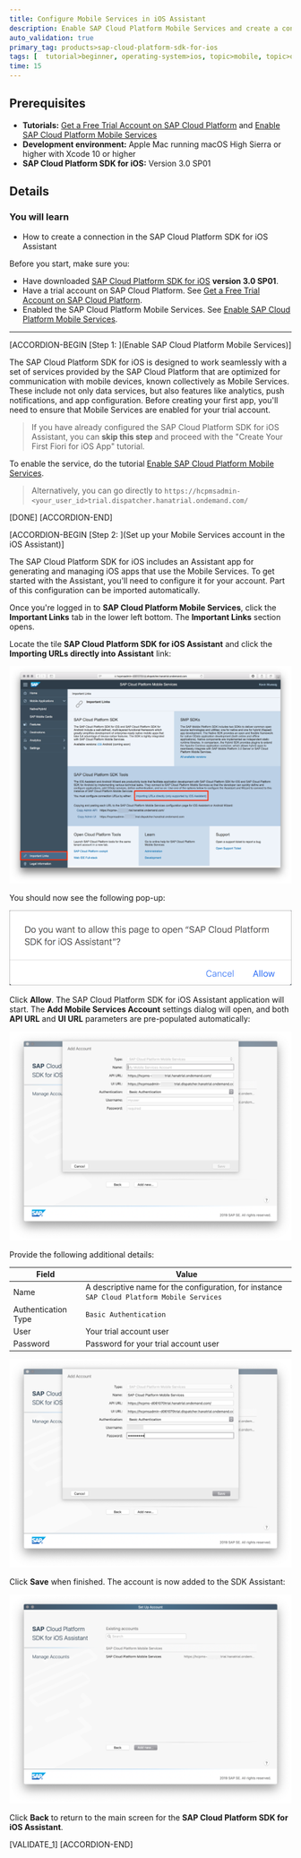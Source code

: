 ```yaml
---
title: Configure Mobile Services in iOS Assistant
description: Enable SAP Cloud Platform Mobile Services and create a connection in the SAP Cloud Platform SDK for iOS Assistant.
auto_validation: true
primary_tag: products>sap-cloud-platform-sdk-for-ios
tags: [  tutorial>beginner, operating-system>ios, topic>mobile, topic>odata, products>sap-cloud-platform, products>sap-cloud-platform-sdk-for-ios software-product-function>sap-cloud-platform-mobile-services]
time: 15
---
```


## Prerequisites  
- **Tutorials:** [Get a Free Trial Account on SAP Cloud Platform](https://developers.sap.com/tutorials/hcp-create-trial-account.html) and [Enable SAP Cloud Platform Mobile Services](https://developers.sap.com/tutorials/fiori-ios-hcpms-setup.html)
- **Development environment:** Apple Mac running macOS High Sierra or higher with Xcode 10 or higher
- **SAP Cloud Platform SDK for iOS:** Version 3.0 SP01

## Details
### You will learn  
  - How to create a connection in the SAP Cloud Platform SDK for iOS Assistant

Before you start, make sure you:

  - Have downloaded [SAP Cloud Platform SDK for iOS](https://www.sap.com/developer/trials-downloads/additional-downloads/sap-cloud-platform-sdk-for-ios-14485.html) **version 3.0 SP01**.
  - Have a trial account on SAP Cloud Platform. See [Get a Free Trial Account on SAP Cloud Platform](https://developers.sap.com/tutorials/hcp-create-trial-account.html).
  - Enabled the SAP Cloud Platform Mobile Services. See [Enable SAP Cloud Platform Mobile Services](https://developers.sap.com/tutorials/fiori-ios-hcpms-setup.html).

---

[ACCORDION-BEGIN [Step 1: ](Enable SAP Cloud Platform Mobile Services)]

The SAP Cloud Platform SDK for iOS is designed to work seamlessly with a set of services provided by the SAP Cloud Platform that are optimized for communication with mobile devices, known collectively as Mobile Services. These include not only data services, but also features like analytics, push notifications, and app configuration. Before creating your first app, you'll need to ensure that Mobile Services are enabled for your trial account.

> If you have already configured the SAP Cloud Platform SDK for iOS Assistant, you can **skip this step** and proceed with the "Create Your First Fiori for iOS App" tutorial.

To enable the service, do the tutorial [Enable SAP Cloud Platform Mobile Services](https://developers.sap.com/tutorials/fiori-ios-hcpms-setup.html).

>Alternatively, you can go directly to `https://hcpmsadmin-<your_user_id>trial.dispatcher.hanatrial.ondemand.com/`

[DONE]
[ACCORDION-END]

[ACCORDION-BEGIN [Step 2: ](Set up your Mobile Services account in the iOS Assistant)]

The SAP Cloud Platform SDK for iOS includes an Assistant app for generating and managing iOS apps that use the Mobile Services. To get started with the Assistant, you'll need to configure it for your account. Part of this configuration can be imported automatically.

Once you're logged in to **SAP Cloud Platform Mobile Services**, click the **Important Links** tab in the lower left bottom. The **Important Links** section opens.

Locate the tile **SAP Cloud Platform SDK for iOS Assistant** and click the **Importing URLs directly into Assistant** link:

![Important Links](fiori-ios-scpms-configure-ms-assistant-01.png)

You should now see the following pop-up:

![Import URLs](fiori-ios-scpms-configure-ms-assistant-02.png)

Click **Allow**. The SAP Cloud Platform SDK for iOS Assistant application will start. The **Add Mobile Services Account** settings dialog will open, and both **API URL** and **UI URL** parameters are pre-populated automatically:

![Import URLs](fiori-ios-scpms-configure-ms-assistant-03.png)

Provide the following additional details:

| Field | Value |
|----|----|
| Name | A descriptive name for the configuration, for instance `SAP Cloud Platform Mobile Services` |
| Authentication Type | `Basic Authentication` |
| User | Your trial account user |
| Password | Password for your trial account user |

![Import URLs](fiori-ios-scpms-configure-ms-assistant-04.png)

Click **Save** when finished. The account is now added to the SDK Assistant:

![Import URLs](fiori-ios-scpms-configure-ms-assistant-05.png)

Click **Back** to return to the main screen for the **SAP Cloud Platform SDK for iOS Assistant**.

[VALIDATE_1]
[ACCORDION-END]
